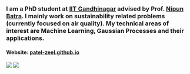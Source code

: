 ### I am a PhD student at [IIT Gandhinagar](https://www.iitgn.ac.in/) advised by Prof. [Nipun Batra](https://nipunbatra.github.io/). I mainly work on sustainability related problems (currently focused on air quality). My technical areas of interest are Machine Learning, Gaussian Processes and their applications.

#### Website: [patel-zeel.github.io](https://patel-zeel.github.io/)

<a href="https://github.com/anuraghazra/github-readme-stats">
<img align="left" src="https://github-readme-stats.vercel.app/api?username=patel-zeel&count_private=true&show_icons=true&theme=radical" />
</a>
<a href="https://github.com/anuraghazra/convoychat">
<img align="center" src="https://github-readme-stats.vercel.app/api/top-langs/?username=patel-zeel&layout=compact" />
</a>
